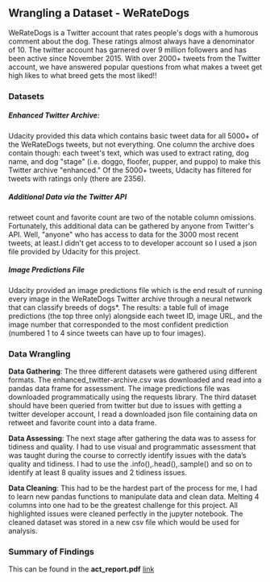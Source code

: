 ## Wrangling a Dataset - WeRateDogs 

WeRateDogs is a Twitter account that rates people's dogs with a humorous comment about the dog. These ratings almost always have a denominator of 10. The twitter account has garnered over 9 million followers and has been active since November 2015.
With over 2000+ tweets from the Twitter account, we have answered popular questions from what makes a tweet get high likes to what breed gets the most liked!!

### Datasets

##### Enhanced Twitter Archive:
Udacity provided this data which contains basic tweet data for all 5000+ of the WeRateDogs tweets, but not everything. One column the archive does contain though: each tweet's text, which was used to extract rating, dog name, and dog "stage" (i.e. doggo, floofer, pupper, and puppo) to make this Twitter archive "enhanced." Of the 5000+ tweets, Udacity has filtered for tweets with ratings only (there are 2356).

##### Additional Data via the Twitter API
retweet count and favorite count are two of the notable column omissions. Fortunately, this additional data can be gathered by anyone from Twitter's API. Well, "anyone" who has access to data for the 3000 most recent tweets, at least.I didn't get access to to developer account so I used a json file provided by Udacity for this project.

##### Image Predictions File
Udacity provided an image predictions file which is the end result of running every image in the WeRateDogs Twitter archive through a neural network that can classify breeds of dogs*. The results: a table full of image predictions (the top three only) alongside each tweet ID, image URL, and the image number that corresponded to the most confident prediction (numbered 1 to 4 since tweets can have up to four images).


### Data Wrangling

**Data Gathering**: The three different datasets were gathered using different formats. The enhanced_twitter-archive.csv was downloaded and read into a pandas data frame for assessment. The image predictions file was downloaded programmatically using the requests library. The third dataset should have been queried from twitter but due to issues with getting a twitter developer account, I read a downloaded json file containing data on retweet and favorite count into a data frame. 

**Data Assessing**: The next stage after gathering the data was to assess for tidiness and quality. I had to use visual and programmatic assessment that was taught during the course to correctly identify issues with the data’s quality and tidiness. I had to use the 
.info(),.head(),.sample() and so on to identify at least 8 quality issues and 2 tidiness issues.

**Data Cleaning**: This had to be the hardest part of the process for me, I had to learn new pandas functions to manipulate data and clean data. Melting 4 columns into one had to be the greatest challenge for this project. All highlighted issues were cleaned perfectly in the 
jupyter notebook. The cleaned dataset was stored in a new csv file which would be used for analysis. 


### Summary of Findings

This can be found in the **act_report.pdf** [link](https://github.com/Resa200/Udacity-Data-Science-Nano-Degree-Projects/blob/main/Wrangling%20a%20Dataset/act_report.pdf)

